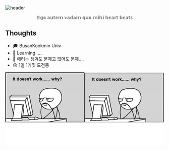 ![header](https://capsule-render.vercel.app/api?type=wave&color=auto&height=200&section=header&text=ddugel3%20GitHub%20Page&fontSize=50&fontAlignY=20)
<p align='center'> 𝔼𝕘𝕠 𝕒𝕦𝕥𝕖𝕞 𝕧𝕒𝕕𝕒𝕞 𝕢𝕦𝕠 𝕞𝕚𝕙𝕚 𝕙𝕖𝕒𝕣𝕥 𝕓𝕖𝕒𝕥𝕤 </p>



## Thoughts
- :mortar_board: BusanKookmin Univ
- 🌱 Learning .....
- 🤔 에러는 생겨도 문제고 없어도 문제....
- 😲 1일 1커밋 도전중


![](https://github.com/ddugel3/ddugel3/blob/main/why2.jpg)


<!--
**ddugel3/ddugel3** is a ✨ _special_ ✨ repository because its `README.md` (this file) appears on your GitHub profile.

Here are some ideas to get you started:

- 🔭 I’m currently working on ...
- 🌱 I’m currently learning ...
- 👯 I’m looking to collaborate on ...
- 🤔 I’m looking for help with ...
- 💬 Ask me about ...
- 📫 How to reach me: ...
- 😄 Pronouns: ...
- ⚡ Fun fact: ...
-->
